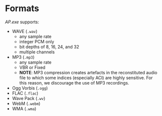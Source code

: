 # Formats

_AP.exe_ supports:

- WAVE (`.wav`)
    - any sample rate
    - integer PCM only
    - bit depths of 8, 16, 24, and 32
    - multiple channels
- MP3 (`.mp3`)
    - any sample rate
    - VBR or Fixed
    - **NOTE**: MP3 compression creates artefacts in the reconstituted audio file to which some indices (especially ACI) are highly sensitive. For this reason, we discourage the use of MP3 recordings.
- Ogg Vorbis (`.ogg`)    
- FLAC (`.flac`)
- Wave Pack (`.wv`)
- WebM (`.webm`)
- WMA (`.wma`)